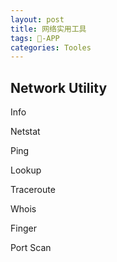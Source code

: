 ```yaml
---
layout: post
title: 网络实用工具
tags: -APP
categories: Tooles
---
```




## Network Utility 
Info

Netstat

Ping

Lookup

Traceroute

Whois

Finger

Port Scan